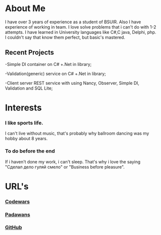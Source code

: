 # About Me

I have over 3 years of experience as a student of BSUIR. Also I have experience of working in team.
I love solve problems that i can't do with 1-2 attempts. I have learned in University languages like C#,C
java, Delphi, php. I couldn't say that know them perfect, but basic's mastered. 

## Recent Projects

-Simple DI container on C# +.Net in library;

-Validation(generic) service on C# +.Net in library;

-Client server REST service with using Nancy, Observer, Simple DI, Validation and SQL Lite;


# Interests

### I like sports life. 
I can't live without music, that's probably why ballroom dancing was my hobby about 8 years.

### To do before the end
If i haven't done my work, i can't sleep. That's why i love the saying "Сделал дело гуляй смело" or "Business before pleasure".

# URL's

### [Codewars](https://www.codewars.com/users/MarkinMaksim)
### [Padawans](https://18.194.77.2/HomeWorks)
### [GitHub](https://github.com/SkiLLeTM?tab=repositories)
